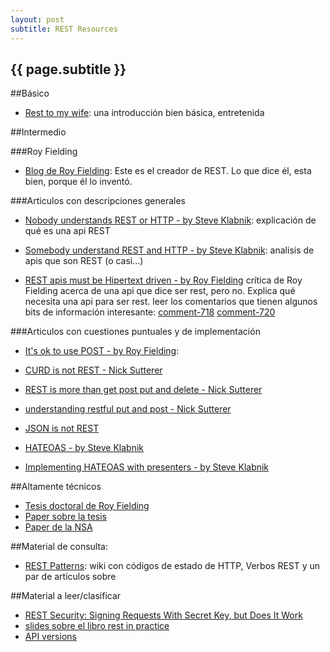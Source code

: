 ```yaml
---
layout: post
subtitle: REST Resources
---
```


{{ page.subtitle }}
-------------------


##Básico

* [Rest to my wife](http://tomayko.com/writings/rest-to-my-wife): una introducción bien básica, entretenida


##Intermedio

###Roy Fielding
* [Blog de Roy Fielding](http://roy.gbiv.com/untangled/): Este es el creador de REST. Lo que dice él, esta bien, porque él lo inventó.
  
  

###Articulos con descripciones generales
* [Nobody understands REST or HTTP - by Steve Klabnik](http://blog.steveklabnik.com/posts/2011-07-03-nobody-understands-rest-or-http): explicación de qué es una api REST
* [Somebody understand REST and HTTP - by Steve Klabnik](http://blog.steveklabnik.com/posts/2011-08-07-some-people-understand-rest-and-http): analisis de apis que son REST (o casi...)

* [REST apis must be Hipertext driven - by Roy Fielding](http://roy.gbiv.com/untangled/2008/rest-apis-must-be-hypertext-driven)
  crítica de Roy Fielding acerca de una api que dice ser rest, pero no. Explica qué necesita una api para ser rest.
leer los comentarios que tienen algunos bits de información interesante:
    [comment-718](http://roy.gbiv.com/untangled/2008/rest-apis-must-be-hypertext-driven#comment-718)
    [comment-720](http://roy.gbiv.com/untangled/2008/rest-apis-must-be-hypertext-driven#comment-720)


###Articulos con cuestiones puntuales y de implementación
* [It's ok to use POST - by Roy Fielding](http://roy.gbiv.com/untangled/2009/it-is-okay-to-use-post):
* [CURD is not REST - Nick Sutterer](http://nicksda.apotomo.de/2010/10/rails-misapprehensions-crud-is-not-rest/#comment-644)
* [REST is more than get post put and delete - Nick Sutterer](http://nicksda.apotomo.de/2010/12/rails-misapprehensions-rest-is-more-than-get-post-put-and-delete/)

* [understanding restful put and post - Nick Sutterer](http://nicksda.apotomo.de/2010/12/rails-misapprehensions-understanding-restful-put-and-post/)

* [JSON is not REST](http://norestforjson.blogspot.co.uk/2012/08/json-is-not-restful.html)

* [HATEOAS - by Steve Klabnik](http://timelessrepo.com/haters-gonna-hateoas)
* [Implementing HATEOAS with presenters - by Steve Klabnik](http://blog.steveklabnik.com/posts/2012-01-06-implementing-hateoas-with-presenters)


##Altamente técnicos


* [Tesis doctoral de Roy Fielding](http://www.ics.uci.edu/~fielding/pubs/dissertation/top.htm)
* [Paper sobre la tesis](/static/2002-REST-TOIT.pdf)
* [Paper de la NSA](/static/guidelines_implementation_rest.pdf)


##Material de consulta:

* [REST Patterns](http://restpatterns.org/): wiki con códigos de estado de HTTP, Verbos REST y un par de artículos sobre

 
##Material a leer/clasificar 

* [REST Security: Signing Requests With Secret Key, but Does It Work](http://www.naildrivin5.com/blog/2008/04/21/rest-security-signing-requests-with-secret-key-but-does-it-work.html)
* [slides sobre el libro rest in practice](http://www.slideshare.net/guilhermecaelum/rest-in-practice)
* [API versions](http://www.informit.com/articles/article.aspx?p=1566460)